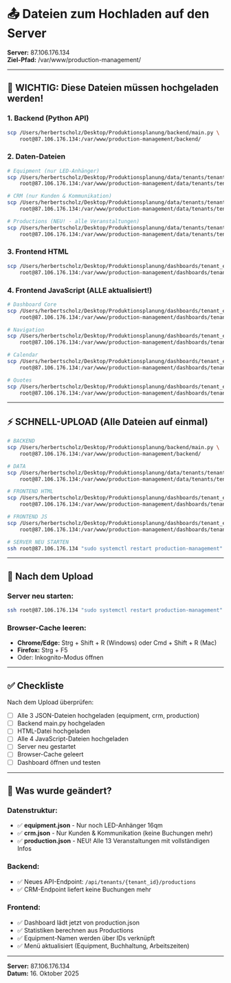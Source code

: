 # 📤 Dateien zum Hochladen auf den Server

**Server:** 87.106.176.134  
**Ziel-Pfad:** /var/www/production-management/

---

## 🚨 WICHTIG: Diese Dateien müssen hochgeladen werden!

### 1. Backend (Python API)
```bash
scp /Users/herbertscholz/Desktop/Produktionsplanung/backend/main.py \
    root@87.106.176.134:/var/www/production-management/backend/
```

### 2. Daten-Dateien
```bash
# Equipment (nur LED-Anhänger)
scp /Users/herbertscholz/Desktop/Produktionsplanung/data/tenants/tenant_esr/equipment.json \
    root@87.106.176.134:/var/www/production-management/data/tenants/tenant_esr/

# CRM (nur Kunden & Kommunikation)
scp /Users/herbertscholz/Desktop/Produktionsplanung/data/tenants/tenant_esr/crm.json \
    root@87.106.176.134:/var/www/production-management/data/tenants/tenant_esr/

# Productions (NEU! - alle Veranstaltungen)
scp /Users/herbertscholz/Desktop/Produktionsplanung/data/tenants/tenant_esr/production.json \
    root@87.106.176.134:/var/www/production-management/data/tenants/tenant_esr/
```

### 3. Frontend HTML
```bash
scp /Users/herbertscholz/Desktop/Produktionsplanung/dashboards/tenant_esr/pages/index.html \
    root@87.106.176.134:/var/www/production-management/dashboards/tenant_esr/pages/
```

### 4. Frontend JavaScript (ALLE aktualisiert!)
```bash
# Dashboard Core
scp /Users/herbertscholz/Desktop/Produktionsplanung/dashboards/tenant_esr/js/dashboard.js \
    root@87.106.176.134:/var/www/production-management/dashboards/tenant_esr/js/

# Navigation
scp /Users/herbertscholz/Desktop/Produktionsplanung/dashboards/tenant_esr/js/navigation.js \
    root@87.106.176.134:/var/www/production-management/dashboards/tenant_esr/js/

# Calendar
scp /Users/herbertscholz/Desktop/Produktionsplanung/dashboards/tenant_esr/js/calendar.js \
    root@87.106.176.134:/var/www/production-management/dashboards/tenant_esr/js/

# Quotes
scp /Users/herbertscholz/Desktop/Produktionsplanung/dashboards/tenant_esr/js/quotes.js \
    root@87.106.176.134:/var/www/production-management/dashboards/tenant_esr/js/
```

---

## ⚡ SCHNELL-UPLOAD (Alle Dateien auf einmal)

```bash
# BACKEND
scp /Users/herbertscholz/Desktop/Produktionsplanung/backend/main.py \
    root@87.106.176.134:/var/www/production-management/backend/

# DATA
scp /Users/herbertscholz/Desktop/Produktionsplanung/data/tenants/tenant_esr/*.json \
    root@87.106.176.134:/var/www/production-management/data/tenants/tenant_esr/

# FRONTEND HTML
scp /Users/herbertscholz/Desktop/Produktionsplanung/dashboards/tenant_esr/pages/index.html \
    root@87.106.176.134:/var/www/production-management/dashboards/tenant_esr/pages/

# FRONTEND JS
scp /Users/herbertscholz/Desktop/Produktionsplanung/dashboards/tenant_esr/js/*.js \
    root@87.106.176.134:/var/www/production-management/dashboards/tenant_esr/js/

# SERVER NEU STARTEN
ssh root@87.106.176.134 "sudo systemctl restart production-management"
```

---

## 🔧 Nach dem Upload

### Server neu starten:
```bash
ssh root@87.106.176.134 "sudo systemctl restart production-management"
```

### Browser-Cache leeren:
- **Chrome/Edge:** Strg + Shift + R (Windows) oder Cmd + Shift + R (Mac)
- **Firefox:** Strg + F5
- Oder: Inkognito-Modus öffnen

---

## ✅ Checkliste

Nach dem Upload überprüfen:

- [ ] Alle 3 JSON-Dateien hochgeladen (equipment, crm, production)
- [ ] Backend main.py hochgeladen
- [ ] HTML-Datei hochgeladen
- [ ] Alle 4 JavaScript-Dateien hochgeladen
- [ ] Server neu gestartet
- [ ] Browser-Cache geleert
- [ ] Dashboard öffnen und testen

---

## 🎯 Was wurde geändert?

### Datenstruktur:
- ✅ **equipment.json** - Nur noch LED-Anhänger 16qm
- ✅ **crm.json** - Nur Kunden & Kommunikation (keine Buchungen mehr)
- ✅ **production.json** - NEU! Alle 13 Veranstaltungen mit vollständigen Infos

### Backend:
- ✅ Neues API-Endpoint: `/api/tenants/{tenant_id}/productions`
- ✅ CRM-Endpoint liefert keine Buchungen mehr

### Frontend:
- ✅ Dashboard lädt jetzt von production.json
- ✅ Statistiken berechnen aus Productions
- ✅ Equipment-Namen werden über IDs verknüpft
- ✅ Menü aktualisiert (Equipment, Buchhaltung, Arbeitszeiten)

---

**Server:** 87.106.176.134  
**Datum:** 16. Oktober 2025

